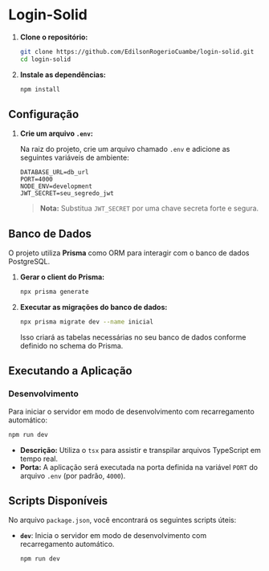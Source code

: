 # Login-Solid

1. **Clone o repositório:**

   ```bash
   git clone https://github.com/EdilsonRogerioCuambe/login-solid.git
   cd login-solid
   ```

2. **Instale as dependências:**

   ```bash
   npm install
   ```

## Configuração

1. **Crie um arquivo `.env`:**

   Na raiz do projeto, crie um arquivo chamado `.env` e adicione as seguintes variáveis de ambiente:

   ```env
   DATABASE_URL=db_url
   PORT=4000
   NODE_ENV=development
   JWT_SECRET=seu_segredo_jwt
   ```

   > **Nota:** Substitua `JWT_SECRET` por uma chave secreta forte e segura.

## Banco de Dados

O projeto utiliza **Prisma** como ORM para interagir com o banco de dados PostgreSQL.

1. **Gerar o client do Prisma:**

   ```bash
   npx prisma generate
   ```

2. **Executar as migrações do banco de dados:**

   ```bash
   npx prisma migrate dev --name inicial
   ```

   Isso criará as tabelas necessárias no seu banco de dados conforme definido no schema do Prisma.

## Executando a Aplicação

### Desenvolvimento

Para iniciar o servidor em modo de desenvolvimento com recarregamento automático:

```bash
npm run dev
```

- **Descrição:** Utiliza o `tsx` para assistir e transpilar arquivos TypeScript em tempo real.
- **Porta:** A aplicação será executada na porta definida na variável `PORT` do arquivo `.env` (por padrão, `4000`).

## Scripts Disponíveis

No arquivo `package.json`, você encontrará os seguintes scripts úteis:

- **`dev`**: Inicia o servidor em modo de desenvolvimento com recarregamento automático.
  
  ```bash
  npm run dev
  ```
